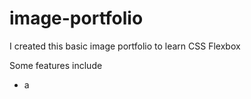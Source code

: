 # image-portfolio

I created this basic image portfolio to learn CSS Flexbox

Some features include
  - a 
